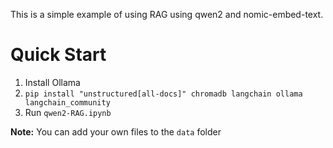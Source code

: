 This is a simple example of using RAG using qwen2 and nomic-embed-text.
# Quick Start
1. Install Ollama
2. ```pip install "unstructured[all-docs]" chromadb langchain ollama langchain_community```
3. Run ```qwen2-RAG.ipynb```

**Note:** You can add your own files to the ```data``` folder
